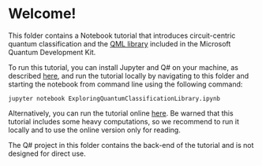 # Welcome!

This folder contains a Notebook tutorial that introduces circuit-centric quantum classification and the [QML library](https://docs.microsoft.com/quantum/user-guide/libraries/machine-learning/) included in the Microsoft Quantum Development Kit.

To run this tutorial, you can install Jupyter and Q# on your machine, as described [here](https://docs.microsoft.com/quantum/install-guide/jupyter), and run the tutorial locally by navigating to this folder and starting the notebook from command line using the following command: 

    jupyter notebook ExploringQuantumClassificationLibrary.ipynb

Alternatively, you can run the tutorial online [here](https://mybinder.org/v2/gh/Microsoft/QuantumKatas/master?filepath=tutorials%2FQuantumClassification%2FExploringQuantumClassificationLibrary.ipynb). Be warned that this tutorial includes some heavy computations, so we recommend to run it locally and to use the online version only for reading.

The Q# project in this folder contains the back-end of the tutorial and is not designed for direct use.
